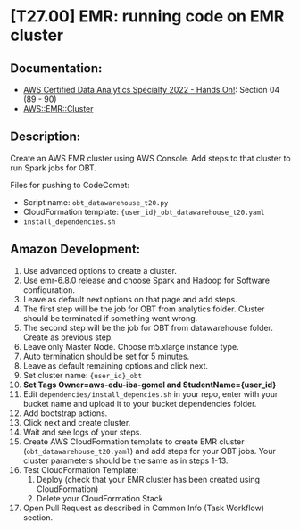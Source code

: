 # [T27.00] EMR: running code on EMR cluster

## Documentation:

- [AWS Certified Data Analytics Specialty 2022 - Hands On!](https://www.udemy.com/course/aws-data-analytics/): Section 04 (89 - 90)
- [AWS::EMR::Cluster](https://docs.aws.amazon.com/AWSCloudFormation/latest/UserGuide/aws-resource-elasticmapreduce-cluster.html)

## Description:

Create an AWS EMR cluster using AWS Console. Add steps to that cluster to run Spark jobs for OBT.

Files for pushing to CodeComet:

- Script name: `obt_datawarehouse_t20.py`
- CloudFormation template: `{user_id}_obt_datawarehouse_t20.yaml`
- `install_dependencies.sh`

## Amazon Development:

1. Use advanced options to create a cluster.
2. Use emr-6.8.0 release and choose Spark and Hadoop for Software configuration.
3. Leave as default next options on that page and add steps.
4. The first step will be the job for OBT from analytics folder. Cluster should be terminated if something went wrong.
5. The second step will be the job for OBT from datawarehouse folder. Create as previous step.
6. Leave only Master Node. Choose m5.xlarge instance type.
7. Auto termination should be set for 5 minutes.
8. Leave as default remaining options and click next.
9. Set cluster name: `{user_id}_obt`
10. **Set Tags Owner=aws-edu-iba-gomel and StudentName={user_id}**
11. Edit `dependencies/install_depencies.sh` in your repo, enter with your bucket name and upload it to your bucket dependencies folder.
12. Add bootstrap actions.
13. Click next and create cluster.
14. Wait and see logs of your steps.
15. Create AWS CloudFormation template to create EMR cluster (`obt_datawarehouse_t20.yaml`) and add steps for your OBT jobs. Your cluster parameters should be the same as in steps 1-13.
16. Test CloudFormation Template:
    1. Deploy (check that your EMR cluster has been created using CloudFormation)
    2. Delete your CloudFormation Stack
17. Open Pull Request as described in Common Info (Task Workflow) section.